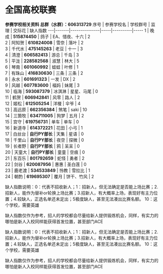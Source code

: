 全国高校联赛
=============

**参赛学校相关资料 总群（水群）：606313729** 
 序号 | 参赛学校名 | 学校群号          | 监理  | 交际花      | 缺人指数 
 ---|-------|---------------|-----|----------|----- 
 1  | 晚成    | **515874450** | 鸽子  | EA、惜夜、十六 | 2    
 2  | 阿知贺   | **610824008** | 雪奈  | 落叶       | 2    
 3  | 千代水   | **475145263** | 老豆  | 十一       | 3    
 4  | 清澄    | **606582413** | 游总  | 千岛       | 3    
 5  | 平泷    | **228582568** | 淑慧  | 林大       | 5    
 6  | 琴南    | **601060992** | 蛙蛙  | 叶修       | 1    
 7  | 有珠山   | **416830630** | 三条  | 三条       | 2    
 8  | 永水    | **601691323** | 一发  | DX       | 2    
 9  | 风越    | **607783600** | 福妈  | 妹尾       | 3    
 10 | 临海    | **593087379** | 冰淇淋 | 星星、马尾    | 0    
 11 | 鹤贺    | **606942841** | 风零  | 路人       | 2    
 12 | 姬松    | **612505254** | 洋榎  | 伞爷       | 4    
 13 | 高远原   | **662356384** | 煞笔  | saki     | 10   
 14 | 三箇牧   | **634711005** | 狗梦  | 五月       | 2    
 15 | 宫守    | **619756731** | 单车  | 单车       | 0    
 16 | 新道寺   | **614372221** | 花田  | 小弓       | 1    
 17 | 白丝台   | **自行PY部长**    | 天集  | 星语       | 0    
 18 | 千里山   | **自行PY部长**    | 夜空  | 探微       | 0    
 19 | 长者野   | **自行PY部长**    | 鸦   | 呆呆       | 0    
 20 | 天童大   | **自行PY部长**    | 童童  | 空痕       | 0    
 21 | 东百乐   | **801792659** | 蛇怪  | 勇者       | 2    
 22 | 剑谷    | **620087956** | 惠惠  | 圣白莲      | 0    
 23 | 鹿老渡   | **534533849** | 怜教  | 雪拉比      | 1    
 24 | 朝酌    | **619695307** | 覆月  | 饼干、竹风    | 2    

缺人指数说明：0：代表不招收新人；1：招新人，但无法确定是否能上场比赛；2.招新人，能作为替补or轮换上场比赛；3.招新人，有大概率上场，表现好有主力位置；4.较缺人，正选名单还未定出；5极度缺人，甚至无法凑出比赛名额。
10：这个学校，需要英雄

缺人指数仅作为参考，招人的学校都会尽量给新人提供锻炼机会，同样，有实力的哪怕是新人入校同样能获得首发位置，甚至部门ACE


缺人指数说明：0：代表不招收新人；1：招新人，但无法确定是否能上场比赛；2.招新人，能作为替补or轮换上场比赛；3.招新人，有大概率上场，表现好有主力位置；4.较缺人，正选名单还未定出；5极度缺人，甚至无法凑出比赛名额。
10：这个学校，需要英雄

缺人指数仅作为参考，招人的学校都会尽量给新人提供锻炼机会，同样，有实力的哪怕是新人入校同样能获得首发位置，甚至部门ACE

